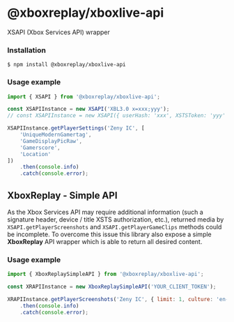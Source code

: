 # @xboxreplay/xboxlive-api

XSAPI (Xbox Services API) wrapper

### Installation

```shell
$ npm install @xboxreplay/xboxlive-api
```

### Usage example

```javascript
import { XSAPI } from '@xboxreplay/xboxlive-api';

const XSAPIInstance = new XSAPI('XBL3.0 x=xxx;yyy');
// const XSAPIInstance = new XSAPI({ userHash: 'xxx', XSTSToken: 'yyy' });

XSAPIInstance.getPlayerSettings('Zeny IC', [
	'UniqueModernGamertag',
	'GameDisplayPicRaw',
	'Gamerscore',
	'Location'
])
	.then(console.info)
	.catch(console.error);
```

## XboxReplay - Simple API

As the Xbox Services API may require additional information (such a signature header, device / title XSTS authorization, etc.), returned media by `XSAPI.getPlayerScreenshots` and `XSAPI.getPlayerGameClips` methods could be incomplete. To overcome this issue this library also expose a simple **XboxReplay** API wrapper which is able to return all desired content.

### Usage example

```javascript
import { XboxReplaySimpleAPI } from '@xboxreplay/xboxlive-api';

const XRAPIInstance = new XboxReplaySimpleAPI('YOUR_CLIENT_TOKEN');

XRAPIInstance.getPlayerScreenshots('Zeny IC', { limit: 1, culture: 'en-US' })
	.then(console.info)
	.catch(console.error);
```
